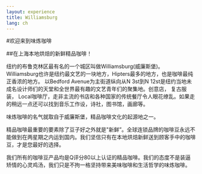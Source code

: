 ```yaml
---
layout: experience
title: Williamsburg
lang: ch
---
```


#欢迎来到味炼咖啡

##在上海本地烘焙的新鲜精品咖啡！


纽约的布鲁克林区最有名的一个城区叫做Williamsburg(威廉斯堡)。 Williamsburg也许是纽约最文艺的一块地方，Hipters最多的地方，也是咖啡最纯正香浓的地方。
以Bedford Avenue为主街道纵向从N 3st到N 12st是纽约当地未成名设计师们的天堂和全世界最有趣的文艺青年们的聚集地。创意店， 复古服装， Local咖啡厅，走非主流的书店和各种国家的传统餐厅令人眼花缭乱。如果走的稍远一点还可以找到音乐工作设，诗社，图书馆，画廊等。

味炼咖啡的名气就取自于威廉斯堡，精品咖啡文化的起源地之一。

精品咖啡最重要的要素除了豆子好之外就是"新鲜”。全球连锁品牌的咖啡豆永远不能做到在两星期之内运到国内。我们坚信只有在本地烘焙新鲜送到顾客手中的咖啡豆，才是您最好的选择。

我们所有的咖啡豆产品均是Q评分80以上认证的精品咖啡。我们的态度不是装逼矫情的心灵鸡汤，我们只是不拘一格坚持带来美味咖啡和生活哲学的味炼咖啡。
